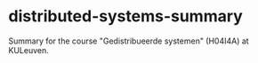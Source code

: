 distributed-systems-summary
===========================

Summary for the course "Gedistribueerde systemen" (H04I4A) at KULeuven.
